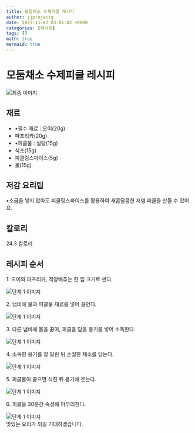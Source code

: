 ```yaml
---
title: 모둠채소 수제피클 레시피
author: jjprojectg
date: 2023-11-07 03:01:02 +0000
categories: [레시피]
tags: []
math: true
mermaid: true
---
```

<meta name="og:type" content="website" />
<meta charset="UTF-8">
<div class="header">
<h1>모둠채소 수제피클 레시피</h1>
</div>

<div class="container my-4">
<div class="row">
<div class="col-12 col-md-6">
<div class="recipe-image">
<img src="http://www.foodsafetykorea.go.kr/uploadimg/20230309/20230309112534_1678328734115.jpg" class="step-image" alt="최종 이미지">
</div>
</div>
<div class="col-12 col-md-6">
<div class="ingredients">
<h2>재료</h2>
<ul class='card'>
<li> •필수 재료 : 오이(20g) </li>
<li>  파프리카(20g) </li>
<li> •피클물 : 설탕(15g) </li>
<li>  식초(15g) </li>
<li>  피클링스파이스(5g) </li>
<li>  물(15g) </li>

</ul>
</div>
</div>
<div class="col-12 col-md-6">
<div class="ingredients">
<h2>저감 요리팁</h2>
<div class='card'> 
<p >
•소금을 넣지 않아도 피클링스파이스를 활용하여 새콤달콤한 저염 피클을 만들 수 있어요.
</p>
</div>
</div>
<div class="ingredients">
<h2>칼로리</h2>
<div class='card'> 
<p>
24.3 칼로리
</p>
</div>
</div>
</div>
</div>

<h2 class="my-4">레시피 순서</h2>
<div class="card recipe-card">
<div class="card-body recipe-stesp">
<p class="card-text step-description">1. 오이와 파프리카, 적양배추는 한 입 크기로 썬다.</p>
<img src="http://www.foodsafetykorea.go.kr/uploadimg/20230309/20230309112625_1678328785475.jpg" alt="단계 1 이미지" class="step-image">
</div>
</div>

<div class="card recipe-card">
<div class="card-body recipe-stesp">
<p class="card-text step-description">2. 냄비에 물과 피클물 재료를 넣어 끓인다.</p>
<img src="http://www.foodsafetykorea.go.kr/uploadimg/20230309/20230309112643_1678328803213.jpg" alt="단계 1 이미지" class="step-image">
</div>
</div>

<div class="card recipe-card">
<div class="card-body recipe-stesp">
<p class="card-text step-description">3. 다른 냄비에 물을 끓여, 피클을 담을 용기를 넣어 소독한다.</p>
<img src="http://www.foodsafetykorea.go.kr/uploadimg/20230309/20230309112655_1678328815936.jpg" alt="단계 1 이미지" class="step-image">
</div>
</div>

<div class="card recipe-card">
<div class="card-body recipe-stesp">
<p class="card-text step-description">4. 소독한 용기를 잘 말린 뒤 손질한 채소를 담는다.</p>
<img src="http://www.foodsafetykorea.go.kr/uploadimg/20230309/20230309112709_1678328829122.jpg" alt="단계 1 이미지" class="step-image">
</div>
</div>

<div class="card recipe-card">
<div class="card-body recipe-stesp">
<p class="card-text step-description">5. 피클물이 끓으면 식힌 뒤 용기에 붓는다.</p>
<img src="http://www.foodsafetykorea.go.kr/uploadimg/20230309/20230309112721_1678328841962.jpg" alt="단계 1 이미지" class="step-image">
</div>
</div>

<div class="card recipe-card">
<div class="card-body recipe-stesp">
<p class="card-text step-description">6. 피클을 30분간 숙성해 마무리한다.</p>
<img src="http://www.foodsafetykorea.go.kr/uploadimg/20230309/20230309112740_1678328860571.jpg" alt="단계 1 이미지" class="step-image">
</div>
</div>


</div>
맛있는 요리가 되길 기대하겠습니다.
